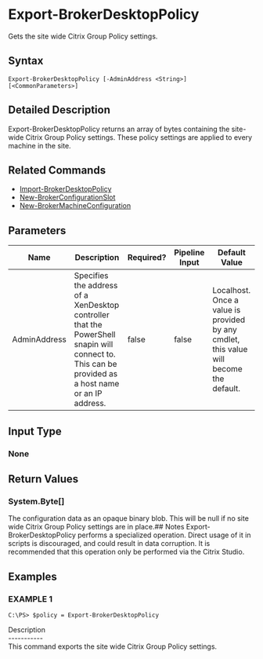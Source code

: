 ﻿# Export-BrokerDesktopPolicy

   Gets the site wide Citrix Group Policy settings.

## Syntax
```
Export-BrokerDesktopPolicy [-AdminAddress <String>] [<CommonParameters>]
```

## Detailed Description
   Export-BrokerDesktopPolicy returns an array of bytes containing the site-wide Citrix Group Policy settings. These policy settings are applied to every machine in the site.

## Related Commands
  * [Import-BrokerDesktopPolicy](Import-BrokerDesktopPolicy/)
  * [New-BrokerConfigurationSlot](New-BrokerConfigurationSlot/)
  * [New-BrokerMachineConfiguration](New-BrokerMachineConfiguration/)
## Parameters

| Name   | Description | Required? | Pipeline Input | Default Value |
| --- | --- | --- | --- | --- |
| AdminAddress | Specifies the address of a XenDesktop controller that the PowerShell snapin will connect to. This can be provided as a host name or an IP address. | false | false | Localhost. Once a value is provided by any cmdlet, this value will become the default. |

## Input Type
### None
   
## Return Values
### System.Byte[]
   The configuration data as an opaque binary blob. This will be null if no site wide Citrix Group Policy settings are in place.## Notes
   Export-BrokerDesktopPolicy performs a specialized operation. Direct usage of it in scripts is discouraged, and could result in data corruption. It is recommended that this operation only be performed via the Citrix Studio.
## Examples

### EXAMPLE 1
```
C:\PS> $policy = Export-BrokerDesktopPolicy
```
   Description<br>-----------<br>This command exports the site wide Citrix Group Policy settings.
